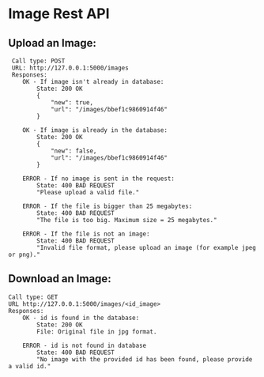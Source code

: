 # Image Rest API


## Upload an Image:
	 Call type: POST
	 URL: http://127.0.0.1:5000/images
	 Responses:
		OK - If image isn't already in database:
			State: 200 OK
			{
			    "new": true,
				"url": "/images/bbef1c9860914f46"
			}

		OK - If image is already in the database:
		    State: 200 OK
			{
				"new": false,
				"url": "/images/bbef1c9860914f46"
			}

		ERROR - If no image is sent in the request:
			State: 400 BAD REQUEST
			"Please upload a valid file."

		ERROR - If the file is bigger than 25 megabytes:
			State: 400 BAD REQUEST
			"The file is too big. Maximum size = 25 megabytes."

		ERROR - If the file is not an image:
			State: 400 BAD REQUEST
			"Invalid file format, please upload an image (for example jpeg or png)."

		

## Download an Image:
	Call type: GET
	URL http://127.0.0.1:5000/images/<id_image>
	Responses:
		OK - id is found in the database:
			State: 200 OK
			File: Original file in jpg format.

		ERROR - id is not found in database
			State: 400 BAD REQUEST
			"No image with the provided id has been found, please provide a valid id."